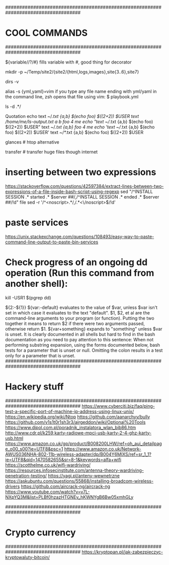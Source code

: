 ###################################################################################
# COOL COMMANDS 
###################################################################################

${variable//?/\#}
    fills variable with #, good thing for decorator

mkdir -p ~/Temp/site2/{site2/{html,logs,images},site{3..6},site7}

dirs -v

alias -s {yml,yaml}=vim
    if you type any file name ending with yml/yaml in the command line, zsh opens that file using
    vim:
    $ playbook.yml

ls -d .*/

Quotation
    echo text ~/*.txt {a,b} $(echo foo) $((2+2)) $USER
	text /home/me/ls-output.txt a b foo 4 me
    echo "text ~/*.txt {a,b} $(echo foo) $((2+2)) $USER"
	text ~/*.txt {a,b} foo 4 me
    echo 'text ~/*.txt {a,b} $(echo foo) $((2+2)) $USER'
	text ~/*.txt {a,b} $(echo foo) $((2+2)) $USER

glances # htop alternative

transfer # transfer huge files though internet

# inserting between two expressions
https://stackoverflow.com/questions/42597384/extract-lines-between-two-expressions-of-a-file-inside-bash-script-using-regexp
sed "/^INSTALL SESSION .* started .* $server ##/,/^INSTALL SESSION .* ended .* $server ##/!d" file
sed -r '/^<noscript>.*/,/.*<\/noscript>$/!d'

# paste services
https://unix.stackexchange.com/questions/108493/easy-way-to-paste-command-line-output-to-paste-bin-services

# Check progress of an ongoing dd operation (Run this command from another shell):
kill -USR1 $(pgrep dd)

${2:-${1}}
${var:-default} evaluates to the value of $var, unless $var isn't set in which case it evaluates to the text "default". $1, $2, et al are the command-line arguments to your program (or function). Putting the two together it means to return $2 if there were two arguments passed, otherwise return $1.
${var+something} expands to "something" unless $var is unset. It is clearly documented in all shells but hard to find in the bash documentation as you need to pay attention to this sentence:
    When not performing substring expansion, using the forms documented below, bash tests for a parameter that is unset or null. Omitting the colon results in a test only for a parameter that is unset.
###################################################################################
# Hackery stuff
###################################################################################
https://www.cyberciti.biz/faq/ping-test-a-specific-port-of-machine-ip-address-using-linux-unix/
https://en.wikipedia.org/wiki/Ntop
https://github.com/aanarchyy/bully
https://github.com/v1s1t0r1sh3r3/airgeddon/wiki/Optional%20Tools
https://www.dipol.com.pl/poradnik_instalatora_wlan_bib86.htm
http://www.cdr.pl/k259,karty-radiowe-mpci-usb-karty-2-4-ghz-karty-usb.html
https://www.amazon.co.uk/gp/product/B008200LHW/ref=oh_aui_detailpage_o00_s00?ie=UTF8&psc=1
https://www.amazon.co.uk/Network-AWUS036NHA-802-11b-wireless-adapter/dp/B004Y6MIXS/ref=sr_1_1?ie=UTF8&qid=1470582655&sr=8-1&keywords=alfa+wifi
https://scotthelme.co.uk/wifi-wardriving/
https://resources.infosecinstitute.com/antenna-theory-wardriving-penetration-testing/
https://yagi.pl/anteny-wewnetrzne
https://askubuntu.com/questions/55868/installing-broadcom-wireless-drivers
https://github.com/aircrack-ng/aircrack-ng
https://www.youtube.com/watch?v=v7L-NXpYQ3M&list=PLBf0hzazHTGNEv_hKWNYgB6Bw05xmhGLy

###################################################################################
# Crypto currency
###################################################################################
https://kryptopan.pl/jak-zabezpieczyc-kryptowaluty-bitcoin/

